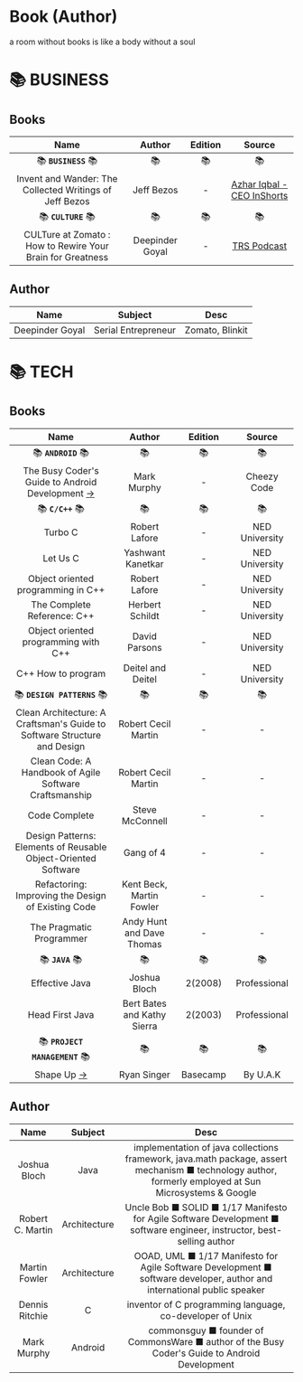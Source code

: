 # Book (Author)
a room without books is like a body without a soul

# 📚 BUSINESS
## Books
|Name|Author|Edition|Source|
|:-:|:-:|:-:|:-:|
|📚 **`BUSINESS`** 📚|📚|📚|📚|
|Invent and Wander: The Collected Writings of Jeff Bezos|Jeff Bezos|-|[Azhar Iqbal - CEO InShorts](https://youtu.be/tCgXb6OHO0Q?t=235)|
|📚 **`CULTURE`** 📚|📚|📚|📚|
|CULTure at Zomato : How to Rewire Your Brain for Greatness|Deepinder Goyal|-|[TRS Podcast](https://youtu.be/3wBEUuV7BYg?t=522)|

## Author
Name|Subject|Desc
:-:|:-:|:-:
Deepinder Goyal|Serial Entrepreneur|Zomato, Blinkit

# 📚 TECH
## Books

|Name|Author|Edition|Source|
|:-:|:-:|:-:|:-:|
|📚 **`ANDROID`** 📚|📚|📚|📚|
|The Busy Coder's Guide to Android Development [→](https://commonsware.com/Android/)|Mark Murphy|-|Cheezy Code|
|📚 **`C/C++`** 📚|📚|📚|📚|
|Turbo C|Robert Lafore|-|NED University|
|Let Us C|Yashwant Kanetkar|-|NED University|
|Object oriented programming in C++|Robert Lafore|-|NED University|
|The Complete Reference: C++|Herbert Schildt|-|NED University|
|Object oriented programming with C++|David Parsons|-|NED University|
|C++ How to program|Deitel and Deitel|-|NED University|
|📚 **`DESIGN PATTERNS`** 📚|📚|📚|📚|
|Clean Architecture: A Craftsman's Guide to Software Structure and Design|Robert Cecil Martin|-|-|
|Clean Code: A Handbook of Agile Software Craftsmanship|Robert Cecil Martin|-|-|
|Code Complete|Steve McConnell|-|-|
|Design Patterns: Elements of Reusable Object-Oriented Software|Gang of 4|-|-|
|Refactoring: Improving the Design of Existing Code|Kent Beck, Martin Fowler|-|-|
The Pragmatic Programmer|Andy Hunt and Dave Thomas|-|-|
|📚 **`JAVA`** 📚|📚|📚|📚|
|Effective Java|Joshua Bloch|2(2008)|Professional
|Head First Java|Bert Bates and Kathy Sierra|2(2003)|Professional
|📚 **`PROJECT MANAGEMENT`** 📚|📚|📚|📚|
|Shape Up [→](https://basecamp.com/shapeup/shape-up.pdf)|Ryan Singer|Basecamp|By U.A.K

## Author
Name|Subject|Desc
:-:|:-:|:-:
Joshua Bloch|Java|implementation of java collections framework, java.math package, assert mechanism ■ technology author, formerly employed at Sun Microsystems & Google
Robert C. Martin|Architecture|Uncle Bob ■ SOLID ■ 1/17 Manifesto for Agile Software Development ■ software engineer, instructor, best-selling author
Martin Fowler|Architecture|OOAD, UML ■ 1/17 Manifesto for Agile Software Development ■ software developer, author and international public speaker
Dennis Ritchie|C|inventor of C programming language, co-developer of Unix
Mark Murphy|Android|commonsguy ■ founder of CommonsWare ■ author of the Busy Coder's Guide to Android Development
